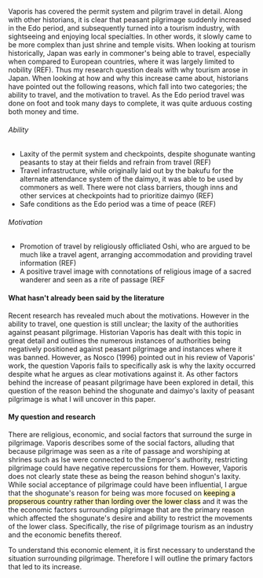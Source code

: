 Vaporis has covered the permit system and pilgrim travel in detail. Along with other historians, it is clear that peasant pilgrimage suddenly increased in the Edo period, and subsequently turned into a tourism industry, with sightseeing and enjoying local specialties. In other words, it slowly came to be more complex than just shrine and temple visits. When looking at tourism historically, Japan was early in commoner's being able to travel, especially when compared to European countries, where it was largely limited to nobility (REF). Thus my research question deals with why tourism arose in Japan. 
When looking at how and why this increase came about, historians have pointed out the following reasons, which fall into two categories; the ability to travel, and the motivation to travel. As the Edo period travel was done on foot and took many days to complete, it was quite arduous costing both money and time. 
###### Ability
- Laxity of the permit system and checkpoints, despite shogunate wanting peasants to stay at their fields and refrain from travel (REF)
- Travel infrastructure, while originally laid out by the bakufu for the alternate attendance system of the daimyo, it was able to be used by commoners as well. There were not class barriers, though inns and other services at checkpoints had to prioritize daimyo (REF)
- Safe conditions as the Edo period was a time of peace (REF)
###### Motivation
- Promotion of travel by religiously officliated Oshi, who are argued to be much like a travel agent, arranging accommodation and providing travel information (REF)
- A positive travel image with connotations of religious image of a sacred wanderer and seen as a rite of passage (REF 
#### What hasn't already been said by the literature  
Recent research has revealed much about the motivations. However in the ability to travel, one question is still unclear; the laxity of the authorities against peasant pilgrimage. Historian Vaporis has dealt with this topic in great detail and outlines the numerous instances of authorities being negatively positioned against peasant pilgrimage and instances where it was banned. However, as Nosco (1996) pointed out in his review of Vaporis' work, the question Vaporis fails to specifically ask is why the laxity occurred despite what he argues as clear motivations against it. As other factors behind the increase of peasant pilgrimage have been explored in detail, this question of the reason behind the shogunate and daimyo's laxity of peasant pilgrimage is what I will uncover in this paper.  
#### My question and research
There are religious, economic, and social factors that surround the surge in pilgrimage. Vaporis describes some of the social factors, alluding that because pilgrimage was seen as a rite of passage and worshiping at shrines such as Ise were connected to the Emperor's authority, restricting pilgrimage could have negative repercussions for them. However, Vaporis does not clearly state these as being the reason behind shogun's laxity. 
While social acceptance of pilgrimage could have been influential,  I argue that the shogunate's reason for being was more focused on <mark style="background: #FFF3A3A6;">keeping a propserous country rather than lording over the lower class</mark>  and it was the the economic factors surrounding pilgrimage that are the primary reason which  affected the shogunate's desire and ability to restrict the movements of the lower class. Specifically, the rise of pilgrimage tourism as an industry and the economic benefits thereof. 

To understand this economic element, it is first necessary to understand the situation surrounding pilgrimage. Therefore I will outline the primary factors that led to its increase. 
